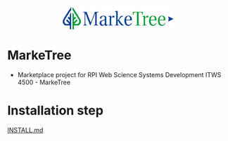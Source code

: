 <p align="center">
  <img src="https://github.com/Web-Sci-Section-1-Group-3-Remote/MarkeTree/blob/master/frontend/src/images/logo.png" width="50%" title="MarkeTree Logo">
</p>

# MarkeTree

- Marketplace project for RPI Web Science Systems Development ITWS 4500 - MarkeTree

# Installation step

[INSTALL.md](https://github.com/Web-Sci-Section-1-Group-3-Remote/MarkeTree/blob/master/INSTALL.md)
